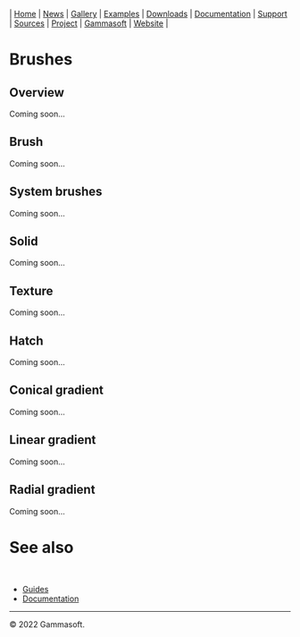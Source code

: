 | [Home](home.md) | [News](news.md) | [Gallery](gallery.md) | [Examples](examples.md) | [Downloads](downloads.md) | [Documentation](documentation.md) | [Support](support.md) | [Sources](https://github.com/gammasoft71/xtd) | [Project](https://sourceforge.net/projects/xtdpro/) | [Gammasoft](gammasoft.md) | [Website](https://gammasoft71.wixsite.com/xtdpro) |

# Brushes

## Overview

Coming soon...

## Brush

Coming soon...

## System brushes

Coming soon...

## Solid

Coming soon...

## Texture

Coming soon...

## Hatch

Coming soon...

## Conical gradient

Coming soon...

## Linear gradient

Coming soon...

## Radial gradient

Coming soon...

# See also
​
* [Guides](guides.md)
* [Documentation](documentation.md)

______________________________________________________________________________________________

© 2022 Gammasoft.
